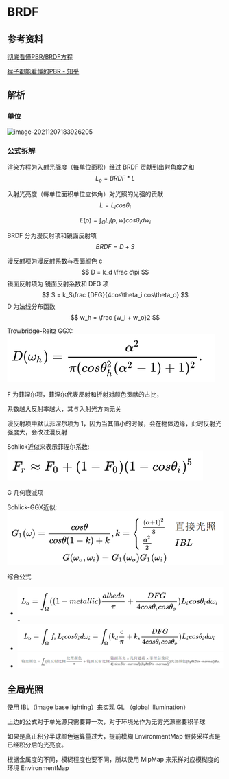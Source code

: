 # BRDF

## 参考资料

[彻底看懂PBR/BRDF方程](https://zhuanlan.zhihu.com/p/158025828)

[猴子都能看懂的PBR - 知乎](https://zhuanlan.zhihu.com/p/33464301)

## 解析

### 单位

![image-20211207183926205](../../../../.gitbook/assets/image-20211207183926205.png)

### 公式拆解

渲染方程为入射光强度（每单位面积）经过 BRDF 贡献到出射角度之和
$$
L_o = BRDF * L
$$

入射光亮度（每单位面积单位立体角）对光照的光强的贡献
$$
L = L_icos\theta_i
$$

$$
E(p) = \int_\Omega L_i(p,w)cos\theta_idw_i
$$

BRDF 分为漫反射项和镜面反射项
$$
BRDF = D + S
$$

漫反射项为漫反射系数与表面颜色 c
$$
D = k_d \frac c\pi
$$
镜面反射项为 镜面反射系数和 DFG 项
$$
S = k_S\frac {DFG}{4cos\theta_i cos\theta_o}
$$
D 为法线分布函数
$$
w_h = \frac {w_i + w_o}2
$$


Trowbridge-Reitz GGX:![image-20211207222925985](../../../../../.gitbook/assets/image-20211207222925985.png)

F 为菲涅尔项，菲涅尔代表反射和折射对颜色贡献的占比，

系数越大反射率越大，其与入射光方向无关

漫反射项中默认菲涅尔项为 1，因为当其值小的时候，会在物体边缘，此时反射光强度大，会改过漫反射

Schlick近似来表示菲涅尔系数:![image-20211207223431912](../../../../../.gitbook/assets/image-20211207223431912.png)

G 几何衰减项

Schlick-GGX近似:![image-20211207223736808](../../../../../.gitbook/assets/image-20211207223736808.png)

综合公式

- ![image-20211207224647020](../../../../../.gitbook/assets/image-20211207224647020.png)- 
- ![image-20211207205148722](../../../../../.gitbook/assets/image-20211207205148722.png)
- ![image-20211207214017494](../../../../../.gitbook/assets/image-20211207214017494.png)

## 全局光照

使用 IBL（image base lighting）来实现 GL （global illumination）

上边的公式对于单光源只需要算一次，对于环境光作为无穷光源需要积半球

如果是真正积分半球颜色运算量过大，提前模糊 EnvironmentMap 假装采样点是已经积分后的光亮度。

根据金属度的不同，模糊程度也要不同，所以使用 MipMap 来采样对应模糊度的环境 EnvironmentMap
